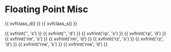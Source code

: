 # Floating Point Misc

{{ xvfclass_d() }}
{{ xvfclass_s() }}

{{ xvfrint('', 's') }}
{{ xvfrint('', 'd') }}
{{ xvfrint('rp', 's') }}
{{ xvfrint('rp', 'd') }}
{{ xvfrint('rm', 's') }}
{{ xvfrint('rm', 'd') }}
{{ xvfrint('rz', 's') }}
{{ xvfrint('rz', 'd') }}
{{ xvfrint('rne', 's') }}
{{ xvfrint('rne', 'd') }}

